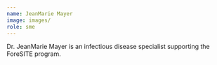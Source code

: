 ```yaml
---
name: JeanMarie Mayer
image: images/
role: sme
---
```

 
Dr. JeanMarie Mayer is an infectious disease specialist supporting the ForeSITE program.
